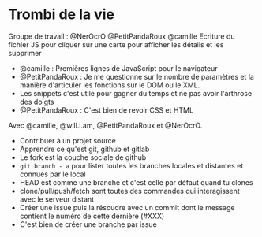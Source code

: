 # Trombi de la vie

Groupe de travail : @NerOcrO @PetitPandaRoux @camille
Ecriture du fichier JS pour cliquer sur une carte pour afficher les détails et les supprimer

- @camille : Premières lignes de JavaScript pour le navigateur
- @PetitPandaRoux : Je me questionne sur le nombre de paramètres et la manière d'articuler les fonctions sur le DOM ou le XML.
- Les snippets c'est utile pour gagner du temps et ne pas avoir l'arthrose des doigts
- @PetitPandaRoux : C'est bien de revoir CSS et HTML


Avec @camille, @will.i.am, @PetitPandaRoux et @NerOcrO.

- Contribuer à un projet source
- Apprendre ce qu'est git, github et gitlab
- Le fork est la couche sociale de github
- `git branch - a` pour lister toutes les branches locales et distantes et connues par le local
- HEAD est comme une branche et c'est celle par défaut quand tu clones
- clone/pull/push/fetch sont toutes des commandes qui interagissent avec le serveur distant
- Créer une issue puis la résoudre avec un commit dont le message contient le numéro de cette dernière (#XXX)
- C'est bien de créer une branche par issue
